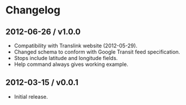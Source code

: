 # Changelog

## 2012-06-26 / v1.0.0

* Compatibility with Translink website (2012-05-29).
* Changed schema to conform with Google Transit feed specification.
* Stops include latitude and longitude fields.
* Help command always gives working example.

## 2012-03-15 / v0.0.1

* Initial release.
